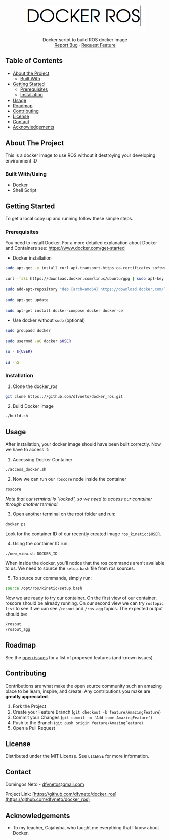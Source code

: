 <!-- PROJECT LOGO -->
<br />
<p align="center">
  <a href="https://github.com/dfvneto/docker_ros">
    <img src="./readme_srcs/docker.png" alt="Logo" width="" height="">
  </a>
  <p align="center">
    Docker script to build ROS docker image 
    <br />
    <a href="https://github.com/dfvneto/docker_ros/issues">Report Bug</a>
    ·
    <a href="https://github.com/dfvneto/docker_ros/issues">Request Feature</a>
  </p>
</p>



<!-- TABLE OF CONTENTS -->
## Table of Contents

* [About the Project](#about-the-project)
  * [Built With](#built-with)
* [Getting Started](#getting-started)
  * [Prerequisites](#prerequisites)
  * [Installation](#installation)
* [Usage](#usage)
* [Roadmap](#roadmap)
* [Contributing](#contributing)
* [License](#license)
* [Contact](#contact)
* [Acknowledgements](#acknowledgements)



<!-- ABOUT THE PROJECT -->
## About The Project
This is a docker image to use ROS without it destroying your developing environment  :D


### Built With/Using

* []() Docker
* []() Shell Script
<!-- * []() -->



<!-- GETTING STARTED -->
## Getting Started

To get a local copy up and running follow these simple steps.

### Prerequisites

You need to install Docker. For a more detailed explanation about Docker and Containers see: https://www.docker.com/get-started
* Docker installation
```sh
sudo apt-get -y install curl apt-transport-https ca-certificates software-properties-common

curl -fsSL https://download.docker.com/linux/ubuntu/gpg | sudo apt-key add -

sudo add-apt-repository "deb [arch=amd64] https://download.docker.com/linux/ubuntu $(lsb_release -cs) stable"

sudo apt-get update

sudo apt-get install docker-compose docker docker-ce
```
* Use docker without `sudo` (optional)
```sh
sudo groupadd docker

sudo usermod -aG docker $USER

su - ${USER}

id -nG
```
### Installation
 
1. Clone the docker_ros
```sh
git clone https:://github.com/dfvneto/docker_ros.git
```
2. Build Docker Image
```sh
./build.sh
```


<!-- USAGE EXAMPLES -->
## Usage

After installation, your docker image should have been built correctly. Now we have to access it:

1. Accessing Docker Container
```sh
./access_docker.sh
```
2. Now we can run our `roscore` node inside the container
```sh
roscore
```
*Note that our terminal is "locked", so we need to access our container through another terminal.*

3. Open another terminal on the root folder and run:
```sh
docker ps
```
Look for the container ID of our recently created image `ros_kinetic:$USER`.

4. Using the container ID run:
```sh
./new_view.sh DOCKER_ID
```
When inside the docker, you'll notice that the ros commands aren't available to us. We need to source the `setup.bash` file from ros sources.

5. To source our commands, simply run:
```sh
source /opt/ros/kinetic/setup.bash
``` 
Now we are ready to try our container. On the first view of our container, roscore should be already running. On our second view we can try `rostopic list` to see if we can see `/rosout` and `/ros_agg` topics. The expected output should be:
```sh
/rosout
/rosout_agg
```
<!-- ROADMAP -->
## Roadmap

See the [open issues](https://github.com/dfvneto/docker_ros/issues) for a list of proposed features (and known issues).



<!-- CONTRIBUTING -->
## Contributing

Contributions are what make the open source community such an amazing place to be learn, inspire, and create. Any contributions you make are **greatly appreciated**.

1. Fork the Project
2. Create your Feature Branch (`git checkout -b feature/AmazingFeature`)
3. Commit your Changes (`git commit -m 'Add some AmazingFeature'`)
4. Push to the Branch (`git push origin feature/AmazingFeature`)
5. Open a Pull Request



<!-- LICENSE -->
## License

Distributed under the MIT License. See `LICENSE` for more information.



<!-- CONTACT -->
## Contact

Domingos Neto - dfvneto@gmail.com

Project Link: [https://github.com/dfvneto/docker_ros](https://github.com/dfvneto/docker_ros)



<!-- ACKNOWLEDGEMENTS -->
## Acknowledgements

* []() To my teacher, Cajahyba, who taught me everything that I know about Docker.
<!-- * []()
* []() -->
